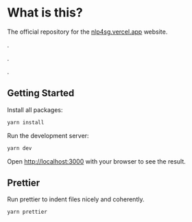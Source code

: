
# What is this? 

The official repository for the [nlp4sg.vercel.app](nlp4sg.vercel.app) website. 

.

.

.



## Getting Started

Install all packages:

```bash
yarn install
```

Run the development server:

```bash
yarn dev
```

Open [http://localhost:3000](http://localhost:3000) with your browser to see the result.

## Prettier

Run prettier to indent files nicely and coherently.

```bash
yarn prettier
```

